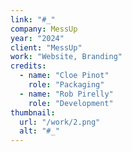 ```yaml
---
link: "#_"
company: MessUp
year: "2024"
client: "MessUp"
work: "Website, Branding"
credits:
  - name: "Cloe Pinot"
    role: "Packaging"
  - name: "Rob Pirelly"
    role: "Development"
thumbnail:
  url: "/work/2.png"
  alt: "#_"
---
```

